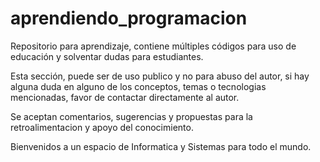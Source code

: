 # aprendiendo_programacion
Repositorio para aprendizaje, contiene múltiples códigos para uso de educación y solventar dudas para estudiantes.

Esta sección, puede ser de uso publico y no para abuso del autor, si hay alguna duda en alguno de los conceptos, temas o tecnologias mencionadas, favor de contactar directamente al autor.

Se aceptan comentarios, sugerencias y propuestas para la retroalimentacion y apoyo del conocimiento.

Bienvenidos a un espacio de Informatica y Sistemas para todo el mundo.
